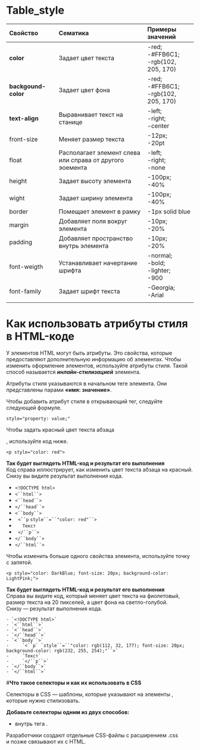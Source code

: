 # Table_style

| Свойство            | Сематика                                                     | Примеры значений                             |
| :------------------ | :----------------------------------------------------------- | :------------------------------------------- |
| **color**           | Задает цвет текста                                           | -red;<br>-#FFB6C1;<br>-rgb(102, 205, 170)    |
| **backgound-color** | Задает цвет фона                                             | -red;  <br>-#FFB6C1; <br>-rgb(102, 205, 170) |
| **text-align**      | Выравнивает текст на станице                                 | -left; <br>-right; <br>-center               |
| front-size          | Меняет размер текста                                         | -12px;<br>-20pt                              |
| float               | Располагает элемент слева<br> или справа от другого эоемента | -left;<br>-right;<br>-none                   |
| height              | Задает высоту элемента                                       | -100px;<br>-40%                              |
| wight               | Задает ширину элемента                                       | -100px;<br>-40%                              |
| border              | Помещает элемент в рамку                                     | -1px solid blue                              |
| margin              | Добавляет поля вокруг элемента                               | -10px;<br>-20%                               |
| padding             | Добавляет пространство внутрь элемента                       | -10px;<br>-20%                               |
| font-weigth         | Устанавливает начертание шрифта                              | -normal;<br>-bold;<br>-lighter;<br>-900      |
| font-family         | Задает шрифт текста                                          | -Georgia;<br>-Arial                          |
|                     |                                                              |                                              |
# **Как использовать атрибуты стиля в HTML-коде**

У элементов HTML могут быть атрибуты. Это свойства, которые предоставляют дополнительную информацию об элементах. Чтобы изменить оформление элементов, используйте атрибуты стиля. Такой способ называется ***инлайн-стилизацией*** элемента.

Атрибуты стиля указываются в начальном теге элемента. Они представлены парами **«имя: значение»**.

Чтобы добавить атрибут стиля в открывающий тег, следуйте следующей формуле.

```
style="property: value;"
```

Чтобы задать красный цвет текста абзаца <p>, используйте код ниже.

```
<p style="color: red">
```

**Так будет выглядеть HTML-код и результат его выполнения**  
Код справа иллюстрирует, как изменить цвет текста абзаца на красный.  
Снизу вы видите результат выполнения кода.

- `<!DOCTYPE html>`
- `<``html``>`
- `<``head``>`
- `</``head``>`
- `<``body``>`
-   `<``p` `style``=``"color: red"``>` 
-      `Текст`
-   `</``p``>`
- `</``body``>`
- `</``html``>`

Чтобы изменить больше одного свойства элемента, используйте точку с запятой.

```
<p style="color: DarkBlue; font-size: 20px; background-color: LightPink;">
```

**Так будет выглядеть HTML-код и результат его выполнения**  
Справа вы видите код, который меняет цвет текста на фиолетовый, размер текста на 20 пикселей, а цвет фона на светло-голубой.  
Снизу — результат выполнения кода.

```
- `<!DOCTYPE html>`
- `<``html``>`
- `<``head``>`
- `</``head``>`
- `<``body``>`
-     `<``p` `style``=``"color: rgb(112, 32, 177); font-size: 20px; background-color: rgb(232, 255, 254);"``>`
-     `Текст`
-     `</``p``>`
- `</``body``>`
- `</``html``>`
```


#**Что такое селекторы и как их использовать в CSS**

Селекторы в CSS — шаблоны, которые указывают на элементы , которые нужно стилизовать.

**Добавьте селекторы одним из двух способов:**

- внутрь тега **<style>**;

- в отдельном СSS-файле.

## **Чтобы создать селектор внутри тега** **<style>_,_** **сделайте следующее:**

- в начале HTML-кода найдите тег **<head>**;

- внутри него откройте тег **<style>**;

- укажите нужные селекторы;

- закройте тег **</style>**.

Разработчики создают отдельные CSS-файлы с расширением .css и позже связывают их с HTML.